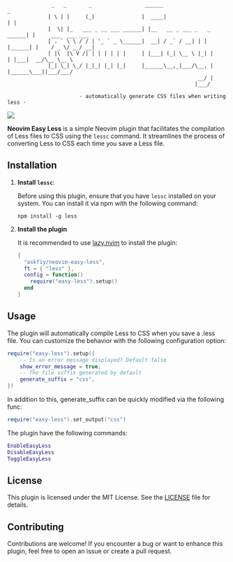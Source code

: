                   _   _       _                 ______                       _
                 | \ | |     (_)               |  ____|                     | |
                 |  \| |_   ___ _ __ ___ ______| |__   __ _ ___ _   _ ______| |     ___  ___ ___
                 | . ` \ \ / / | '_ ` _ \______|  __| / _` / __| | | |______| |    / _ \/ __/ __|
                 | |\  |\ V /| | | | | | |     | |___| (_| \__ \ |_| |      | |___|  __/\__ \__ \
                 |_| \_| \_/ |_|_| |_| |_|     |______\__,_|___/\__, |      |______\___||___/___/
                                                                 __/ |
                                                                |___/

                           · automatically generate CSS files when writing less ·

![](https://img.shields.io/badge/Perfect-neovim%20easy%20less-green)

**Neovim Easy Less** is a simple Neovim plugin that facilitates the compilation of Less files to CSS using the `lessc` command. It streamlines the process of converting Less to CSS each time you save a Less file.

## Installation

1. **Install `lessc`**:

   Before using this plugin, ensure that you have `lessc` installed on your system. You can install it via npm with the following command:

   ```shell
   npm install -g less
   ```

2. **Install the plugin**

   It is recommended to use [lazy.nvim](https://github.com/folke/lazy.nvim) to install the plugin:

   ```lua
   {
     "askfiy/neovim-easy-less",
     ft = { "less" },
     config = function()
       require("easy-less").setup()
     end
   }
   ```

## Usage

The plugin will automatically compile Less to CSS when you save a .less file. You can customize the behavior with the following configuration option:

```lua
require("easy-less").setup({
    -- Is an error message displayed? Default false
    show_error_message = true,
    -- The file suffix generated by default
    generate_suffix = "css",
})
```

In addition to this, generate_suffix can be quickly modified via the following func:

```lua
require("easy-less").set_output("css")
```

The plugin have the following commands:

```lua
EnableEasyLess
DisableEasyLess
ToggleEasyLess
```

## License

This plugin is licensed under the MIT License. See the [LICENSE](https://github.com/askfiy/neovim-easy-less/blob/master/LICENSE) file for details.

## Contributing

Contributions are welcome! If you encounter a bug or want to enhance this plugin, feel free to open an issue or create a pull request.

